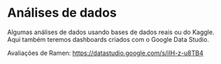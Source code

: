 # Análises de dados
Algumas análises de dados usando bases de dados reais ou do Kaggle. Aqui também teremos dashboards criados com o Google Data Studio.

Avaliações de Ramen:  https://datastudio.google.com/s/iIH-z-u8TB4
